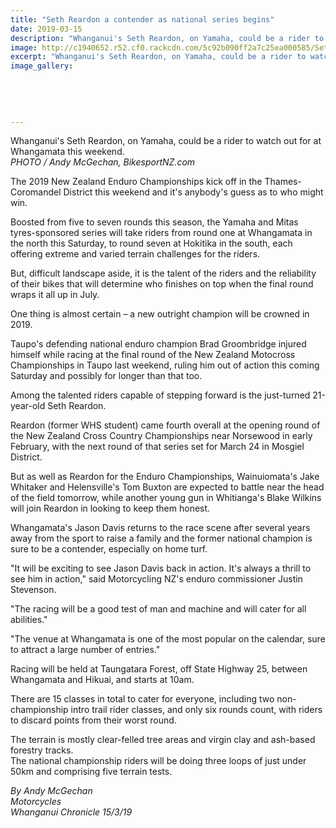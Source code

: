 ```yaml
---
title: "Seth Reardon a contender as national series begins"
date: 2019-03-15
description: "Whanganui's Seth Reardon, on Yamaha, could be a rider to watch out for at Whangamata this weekend..."
image: http://c1940652.r52.cf0.rackcdn.com/5c92b090ff2a7c25ea000585/Seth-Reardon-Chron-320.snipped-full-photo-15.3.jpg
excerpt: "Whanganui's Seth Reardon, on Yamaha, could be a rider to watch out for at Whangamata this weekend."
image_gallery:
    
    
    
    
    
---
```


<p><span>Whanganui's Seth Reardon, on Yamaha, could be a rider to watch out for at Whangamata this weekend. <br /><em>PHOTO / Andy McGechan, BikesportNZ.com</em></span></p>
<p class="element element-paragraph">The 2019 New Zealand Enduro Championships kick off in the Thames-Coromandel District this weekend and it's anybody's guess as to who might win.</p>
<p class="element element-paragraph">Boosted from five to seven rounds this season, the Yamaha and Mitas tyres-sponsored series will take riders from round one at Whangamata in the north this Saturday, to round seven at Hokitika in the south, each offering extreme and varied terrain challenges for the riders.</p>
<p class="element element-paragraph">But, difficult landscape aside, it is the talent of the riders and the reliability of their bikes that will determine who finishes on top when the final round wraps it all up in July.</p>
<p class="element element-paragraph">One thing is almost certain &ndash; a new outright champion will be crowned in 2019.</p>
<p class="element element-paragraph">Taupo's defending national enduro champion Brad Groombridge injured himself while racing at the final round of the New Zealand Motocross Championships in Taupo last weekend, ruling him out of action this coming Saturday and possibly for longer than that too.</p>
<p class="element element-paragraph">Among the talented riders capable of stepping forward is the just-turned 21-year-old Seth Reardon.</p>
<p class="element element-paragraph">Reardon (former WHS student) came fourth overall at the opening round of the New Zealand Cross Country Championships near Norsewood in early February, with the next round of that series set for March 24 in Mosgiel District.</p>
<p class="element element-paragraph">But as well as Reardon for the Enduro Championships, Wainuiomata's Jake Whitaker and Helensville's Tom Buxton are expected to battle near the head of the field tomorrow, while another young gun in Whitianga's Blake Wilkins will join Reardon in looking to keep them honest.</p>
<p class="element element-paragraph">Whangamata's Jason Davis returns to the race scene after several years away from the sport to raise a family and the former national champion is sure to be a contender, especially on home turf.</p>
<p class="element element-paragraph">"It will be exciting to see Jason Davis back in action. It's always a thrill to see him in action," said Motorcycling NZ's enduro commissioner Justin Stevenson.</p>
<p class="element element-paragraph">"The racing will be a good test of man and machine and will cater for all abilities."</p>
<p class="element element-paragraph">"The venue at Whangamata is one of the most popular on the calendar, sure to attract a large number of entries."</p>
<p class="element element-paragraph">Racing will be held at Taungatara Forest, off State Highway 25, between Whangamata and Hikuai, and starts at 10am.</p>
<p class="element element-paragraph">There are 15 classes in total to cater for everyone, including two non-championship intro trail rider classes, and only six rounds count, with riders to discard points from their worst round.</p>
<p class="element element-paragraph">The terrain is mostly clear-felled tree areas and virgin clay and ash-based forestry tracks.<br />The national championship riders will be doing three loops of just under 50km and comprising five terrain tests.</p>
<p><span><em>By Andy McGechan<br />Motorcycles<br />Whanganui Chronicle 15/3/19</em></span></p>

